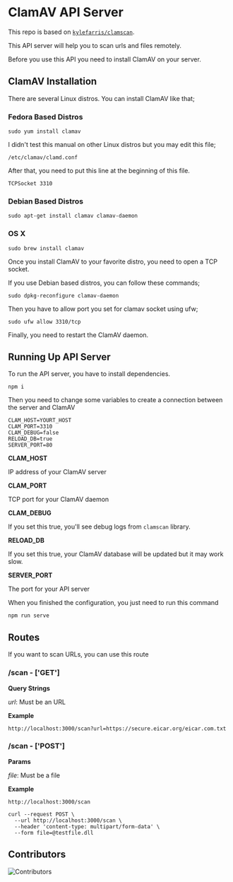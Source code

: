 # ClamAV API Server

This repo is based on [`kylefarris/clamscan`](https://github.com/kylefarris/clamscan).

This API server will help you to scan urls and files remotely.

Before you use this API you need to install ClamAV on your server.

## ClamAV Installation

There are several Linux distros. You can install ClamAV like that;

### Fedora Based Distros

`sudo yum install clamav`

I didn't test this manual on other Linux distros but you may edit this file;

`/etc/clamav/clamd.conf`

After that, you need to put this line at the beginning of this file.

`TCPSocket 3310`

### Debian Based Distros

`sudo apt-get install clamav clamav-daemon`

### OS X

`sudo brew install clamav`

Once you install ClamAV to your favorite distro, you need to open a TCP socket.

If you use Debian based distros, you can follow these commands;

`sudo dpkg-reconfigure clamav-daemon`

Then you have to allow port you set for clamav socket using ufw;

`sudo ufw allow 3310/tcp`

Finally, you need to restart the ClamAV daemon.

## Running Up API Server

To run the API server, you have to install dependencies.

`npm i`

Then you need to change some variables to create a connection between the server and ClamAV

```dotenv
CLAM_HOST=YOURT_HOST
CLAM_PORT=3310
CLAM_DEBUG=false
RELOAD_DB=true
SERVER_PORT=80
```

**CLAM_HOST**

IP address of your ClamAV server

**CLAM_PORT**

TCP port for your ClamAV daemon

**CLAM_DEBUG**

If you set this true, you'll see debug logs from `clamscan` library.

**RELOAD_DB**

If you set this true, your ClamAV database will be updated but it may work slow.

**SERVER_PORT**

The port for your API server

When you finished the configuration, you just need to run this command

`npm run serve`

## Routes

If you want to scan URLs, you can use this route

### /scan - ['GET']

**Query Strings**

*url*: Must be an URL

**Example**

`http://localhost:3000/scan?url=https://secure.eicar.org/eicar.com.txt`

### /scan - ['POST']

**Params**

*file*: Must be a file

**Example**

`http://localhost:3000/scan`

```
curl --request POST \
  --url http://localhost:3000/scan \
  --header 'content-type: multipart/form-data' \
  --form file=@testfile.dll
```

## Contributors

![Contributors](https://contrib.rocks/image?repo=aligoren/clamav-api-server)
